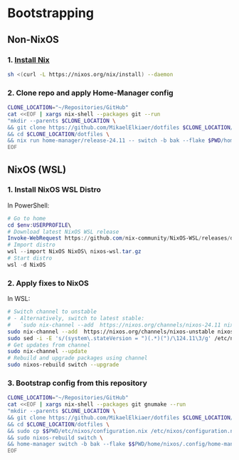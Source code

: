 # Bootstrapping

## Non-NixOS

### 1. [Install Nix](https://nixos.org/download/)

```bash
sh <(curl -L https://nixos.org/nix/install) --daemon
```

### 2. Clone repo and apply Home-Manager config

```bash
CLONE_LOCATION="~/Repositories/GitHub"
cat <<EOF | xargs nix-shell --packages git --run
"mkdir --parents $CLONE_LOCATION \
&& git clone https://github.com/MikaelElkiaer/dotfiles $CLONE_LOCATION/dotfiles \
&& cd $CLONE_LOCATION/dotfiles \
&& nix run home-manager/release-24.11 -- switch -b bak --flake $PWD/home/nixos/.config/home-manager/"
EOF
```

## NixOS (WSL)

### 1. Install NixOS WSL Distro

In PowerShell:

```powershell
# Go to home
cd $env:USERPROFILE\
# Download latest NixOS WSL release
Invoke-WebRequest https://github.com/nix-community/NixOS-WSL/releases/download/2311.5.3/nixos-wsl.tar.gz
# Import distro
wsl --import NixOS NixOS\ nixos-wsl.tar.gz
# Start distro
wsl -d NixOS
```

### 2. Apply fixes to NixOS

In WSL:

```bash
# Switch channel to unstable
# - Alternatively, switch to latest stable:
#   `sudo nix-channel --add  https://nixos.org/channels/nixos-24.11 nixos`
sudo nix-channel --add  https://nixos.org/channels/nixos-unstable nixos
sudo sed -i -E 's/(system\.stateVersion = ")(.*)(")/\124.11\3/g' /etc/nixos/configuration.nix
# Get updates from channel
sudo nix-channel --update
# Rebuild and upgrade packages using channel
sudo nixos-rebuild switch --upgrade
```

### 3. Bootstrap config from this repository

```bash
CLONE_LOCATION="~/Repositories/GitHub"
cat <<EOF | xargs nix-shell --packages git gnumake --run
"mkdir --parents $CLONE_LOCATION \
&& git clone https://github.com/MikaelElkiaer/dotfiles $CLONE_LOCATION/dotfiles \
&& cd $CLONE_LOCATION/dotfiles \
&& sudo cp $$PWD/etc/nixos/configuration.nix /etc/nixos/configuration.nix \
&& sudo nixos-rebuild switch \
&& home-manager switch -b bak --flake $$PWD/home/nixos/.config/home-manager/"
EOF
```
